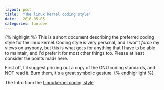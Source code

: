 ```yaml
---
layout: post
title:  "The linux kernel coding style"
date:   2016-05-05 
categories: fun,dev
---
```


{% highlight %}
This is a short document describing the preferred coding style for the
linux kernel.  Coding style is very personal, and I won't _force_ my
views on anybody, but this is what goes for anything that I have to be
able to maintain, and I'd prefer it for most other things too.  Please
at least consider the points made here.

First off, I'd suggest printing out a copy of the GNU coding standards,
and NOT read it.  Burn them, it's a great symbolic gesture.
{% endhighlight %}

The Intro from the [Linux kernel coding style][lk-coding-style]

[lk-coding-style]:https://www.kernel.org/doc/Documentation/CodingStyle
